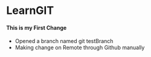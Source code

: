 # LearnGIT

#### This is my First Change
 - Opened a branch named git testBranch
 - Making change on Remote through Github manually

